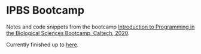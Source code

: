 # IPBS Bootcamp

Notes and code snippets from the bootcamp [Introduction to Programming in the Biological Sciences Bootcamp, Caltech, 2020](http://justinbois.github.io/bootcamp/2020/index.html).

Currently finished up to [here](http://justinbois.github.io/bootcamp/2020/lessons/l15_examples_of_tdd.html).